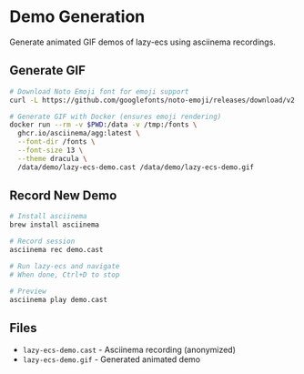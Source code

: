 # Demo Generation

Generate animated GIF demos of lazy-ecs using asciinema recordings.

## Generate GIF

```bash
# Download Noto Emoji font for emoji support
curl -L https://github.com/googlefonts/noto-emoji/releases/download/v2.047/Noto-COLRv1.ttf -o /tmp/NotoEmoji.ttf

# Generate GIF with Docker (ensures emoji rendering)
docker run --rm -v $PWD:/data -v /tmp:/fonts \
  ghcr.io/asciinema/agg:latest \
  --font-dir /fonts \
  --font-size 13 \
  --theme dracula \
  /data/demo/lazy-ecs-demo.cast /data/demo/lazy-ecs-demo.gif
```

## Record New Demo

```bash
# Install asciinema
brew install asciinema

# Record session
asciinema rec demo.cast

# Run lazy-ecs and navigate
# When done, Ctrl+D to stop

# Preview
asciinema play demo.cast
```

## Files

- `lazy-ecs-demo.cast` - Asciinema recording (anonymized)
- `lazy-ecs-demo.gif` - Generated animated demo

